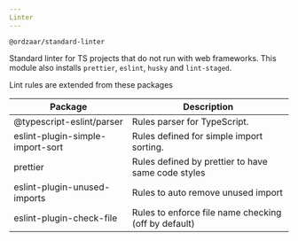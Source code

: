 ```yaml
---
Linter
---
```


`@ordzaar/standard-linter`

Standard linter for TS projects that do not run with web frameworks. This module also installs `prettier`, `eslint`, `husky` and `lint-staged`.

Lint rules are extended from these packages

| Package                          | Description                                          |
| -------------------------------- | ---------------------------------------------------- |
| @typescript-eslint/parser        | Rules parser for TypeScript.                         |
| eslint-plugin-simple-import-sort | Rules defined for simple import sorting.             |
| prettier                         | Rules defined by prettier to have same code styles   |
| eslint-plugin-unused-imports     | Rules to auto remove unused import                   |
| eslint-plugin-check-file         | Rules to enforce file name checking (off by default) |
